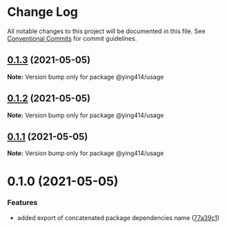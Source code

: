 # Change Log

All notable changes to this project will be documented in this file.
See [Conventional Commits](https://conventionalcommits.org) for commit guidelines.

## [0.1.3](https://github.com/ying414/testing-monoropos/compare/@ying414/usage@0.1.2...@ying414/usage@0.1.3) (2021-05-05)

**Note:** Version bump only for package @ying414/usage






## [0.1.2](https://github.com/ying414/testing-monoropos/compare/@ying414/usage@0.1.1...@ying414/usage@0.1.2) (2021-05-05)

**Note:** Version bump only for package @ying414/usage






## [0.1.1](https://github.com/ying414/testing-monoropos/compare/@ying414/usage@0.1.0...@ying414/usage@0.1.1) (2021-05-05)

**Note:** Version bump only for package @ying414/usage





# 0.1.0 (2021-05-05)


### Features

* added export of concatenated package dependencies name ([77a39c1](https://github.com/ying414/testing-monoropos/commit/77a39c146257e61499689c4f1b71a57449dccb96))
